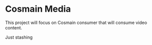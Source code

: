 # Cosmain Media

This project will focus on Cosmain consumer that will consume video content.

Just stashing 